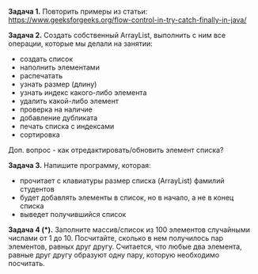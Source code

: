 **Задача 1.**
Повторить примеры из статьи:
https://www.geeksforgeeks.org/flow-control-in-try-catch-finally-in-java/

**Задача 2.**
Создать собственный ArrayList, выполнить с ним все операции, которые мы делали на занятии:
- создать список
- наполнить элементами
- распечатать
- узнать размер (длину)
- узнать индекс какого-либо элемента
- удалить какой-либо элемент
- проверка на наличие
- добавление дубликата
- печать списка с индексами
- сортировка

Доп. вопрос - как отредактировать/обновить элемент списка?

**Задача 3.**
Напишите программу, которая:
- прочитает с клавиатуры размер списка (ArrayList) фамилий студентов
- будет добавлять элементы в список, но в начало, а не в конец списка
- выведет получившийся список

**Задача 4 (*).**
Заполните массив/список из 100 элементов случайными числами от 1 до 10. Посчитайте,
сколько в нем получилось пар элементов, равных друг другу.
Считается, что любые два элемента, равные друг другу образуют одну пару, которую необходимо посчитать.
